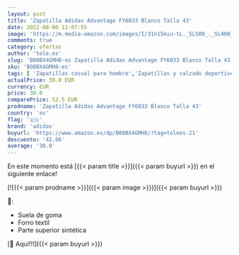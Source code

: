```yaml
---
layout: post
title: 'Zapatilla Adidas Advantage FY6033 Blanco Talla 43'
date: 2022-08-06 12:07:55
image: 'https://m.media-amazon.com/images/I/31n15miu-tL._SL500_._SL400_.jpg'
comments: true
category: ofertas
author: 'tole.es'
slug: 'B08BX4GMH8-es Zapatilla Adidas Advantage FY6033 Blanco Talla 43'
sku: 'B08BX4GMH8-es'
tags: [ 'Zapatillas casual para hombre','Zapatillas y calzado deportivo para hombre','Zapatos','Zapatos para hombre','Zapatos y complementos','adidas','zapatilla','🇪🇸', ]
actualPrice: 30.0 EUR
currency: EUR
price: 30.0
comparePrice: 52.5 EUR
prodname: 'Zapatilla Adidas Advantage FY6033 Blanco Talla 43'
country: 'es'
flag: '🇪🇸'
brand: 'adidas'
buyurl: 'https://www.amazon.es/dp/B08BX4GMH8/?tag=tolees-21'
descuento: '42.86'
average: '30.0'
---
```


En este momento está [{{< param title >}}]({{< param buyurl >}}) en el siguiente enlace!

[![{{< param prodname >}}]({{< param image >}})]({{< param buyurl >}})

🔎:

- Suela de goma
- Forro textil
- Parte superior sintética

[🛒 Aquí!!!]({{< param buyurl >}})
